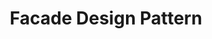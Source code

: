 ---
name: 'factory'
title: 'Facade Design Pattern'
description: 'Creational Design Pattern'
pubDate: 'May 10 2025'
---